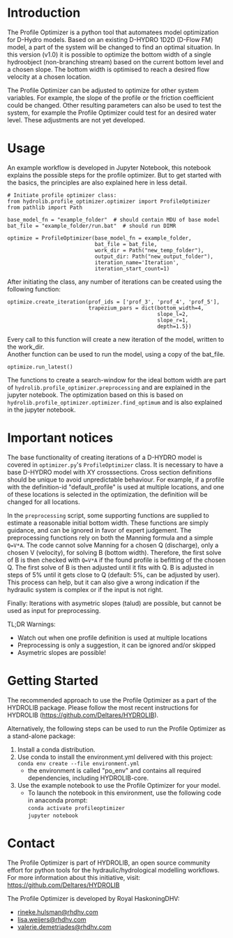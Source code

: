 # Introduction 
The Profile Optimizer is a python tool that automatees model optimization for D-Hydro models. 
Based on an existing D-HYDRO 1D2D (D-Flow FM) model, a part of the system will be changed to find an optimal situation. 
In this version (v1.0) it is possible to optimize the bottom width of a single hydroobject (non-branching stream)
based on the current bottom level and a chosen slope. 
The bottom width is optimised to reach a desired flow velocity at a chosen location. 

The Profile Optimizer can be adjusted to optimize for other system variables. For example, the slope of the profile or the friction coefficient could be changed. 
Other resulting parameters can also be used to test the system, for example the Profile Optimizer could test for an desired water level. 
These adjustments are not yet developed. 

# Usage
An example workflow is developed in Jupyter Notebook, this notebook explains the possible steps for the profile optimizer. 
But to get started with the basics, the principles are also explained here in less detail. 

```
# Initiate profile optimizer class:
from hydrolib.profile_optimizer.optimizer import ProfileOptimizer
from pathlib import Path

base_model_fn = "example_folder"  # should contain MDU of base model
bat_file = "example_folder/run.bat"  # should run DIMR 

optimize = ProfileOptimizer(base_model_fn = example_folder, 
                            bat_file = bat_file, 
                            work_dir = Path("new_temp_folder"),  
                            output_dir: Path("new_output_folder"),
                            iteration_name='Iteration', 
                            iteration_start_count=1)
``` 
After initiating the class, any number of iterations can be created using the following function:
```
optimize.create_iteration(prof_ids = ['prof_3', 'prof_4', 'prof_5'], 
                          trapezium_pars = dict(bottom_width=4, 
                                                slope_l=2, 
                                                slope_r=1, 
                                                depth=1.5})
```
Every call to this function will create a new iteration of the model, written to the work_dir.  
Another function can be used to run the model, using a copy of the bat_file. 
```
optimize.run_latest()
```
The functions to create a search-window for the ideal bottom width are part of `hydrolib.profile_optimizer.preprocessing` 
and are explained in the jupyter notebook. The optimization based on this is based on `hydrolib.profile_optimizer.optimizer.find_optimum`
and is also explained in the jupyter notebook. 

# Important notices
The base functionality of creating iterations of a D-HYDRO model is covered in `optimizer.py`'s `ProfileOptimizer` class. 
It is necessary to have a base D-HYDRO model with XY crosssections. 
Cross section definitions should be unique to avoid unpredictable behaviour. 
For example, if a profile with the definition-id "default_profile" is used at multiple locations, and one of these locations is selected in the optimization, the definition will be changed for all locations. 

In the `preprocessing` script, some supporting functions are supplied to estimate a reasonable initial bottom width. 
These functions are simply guidance, and can be ignored in favor of expert judgement. 
The preprocessing functions rely on both the Manning formula and a simple `Q=V*A`. 
The code cannot solve Manning for a chosen Q (discharge), only a chosen V (velocity), for solving B (bottom width).
Therefore, the first solve of B is then checked with `Q=V*A` if the found profile is befitting of the chosen Q. 
The first solve of B is then adjusted until it fits with Q. 
B is adjusted in steps of 5% until it gets close to Q (default: 5%, can be adjusted by user). 
This process can help, but it can also give a wrong indication if the hydraulic system is complex or if the input is not right. 

Finally: Iterations with asymetric slopes (talud) are possible, but cannot be used as input for preprocessing. 

TL;DR Warnings: 
* Watch out when one profile definition is used at multiple locations 
* Preprocessing is only a suggestion, it can be ignored and/or skipped
* Asymetric slopes are possible! 


# Getting Started
The recommended approach to use the Profile Optimizer as a part of the HYDROLIB package. 
Please follow the most recent instructions for HYDROLIB (https://github.com/Deltares/HYDROLIB).

Alternatively, the following steps can be used to run the Profile Optimizer as a stand-alone package:
1.  Install a conda distribution. 
2.  Use conda to install the environment.yml delivered with this project:  
    `conda env create --file environment.yml`  
    - the environment is called "po_env" and contains all required dependencies, including HYDROLIB-core.
3.  Use the example notebook to use the Profile Optimizer for your model.
    - To launch the notebook in this environment, use the following code in anaconda prompt:  
    `conda activate profileoptimizer`  
    `jupyter notebook`

# Contact 
The Profile Optimizer is part of HYDROLIB, an open source community effort for python tools for the hydraulic/hydrological modelling workflows. 
For more information about this initiative, visit: https://github.com/Deltares/HYDROLIB

The Profile Optimizer is developed by Royal HaskoningDHV:
- rineke.hulsman@rhdhv.com
- lisa.weijers@rhdhv.com
- valerie.demetriades@rhdhv.com
